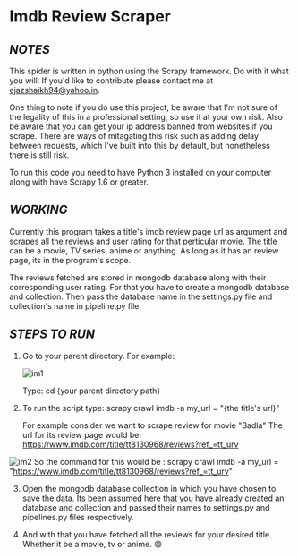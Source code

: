 # Imdb Review Scraper

## *NOTES*

This spider is written in python using the Scrapy framework. Do with it what you will. If you'd like to contribute please contact me at ejazshaikh94@yahoo.in.

One thing to note if you do use this project, be aware that I'm not sure of the legality of this in a professional setting, so use it at your own risk. Also be aware that you can get your ip address banned from websites if you scrape. There are ways of mitagating this risk such as adding delay between requests, which I've built into this by default, but nonetheless there is still risk.

To run this code you need to have Python 3 installed on your computer along with have Scrapy 1.6 or greater.

## *WORKING*

Currently this program takes a title's imdb review page url as argument and scrapes all the reviews and user rating for that perticular movie. The title can be a movie, TV series, anime or anything. As long as it has an review page, its in the program's scope.

The reviews fetched are stored in mongodb database along with their corresponding user rating. For that you have to create a mongodb database and collection. Then pass the database name in the settings.py file and collection's name in pipeline.py file.

## *STEPS TO RUN*

1. Go to your parent directory. For example:

   ![im1](https://user-images.githubusercontent.com/34889668/56755431-23415c80-67ad-11e9-8f65-d62b245a8ab5.png)

   Type: cd {your parent directory path}


2. To run the script type:
   scrapy crawl imdb -a my_url = "{the title's url}"
   
   For example consider we want to scrape review for movie "Badla"
   The url for its review page would be: https://www.imdb.com/title/tt8130968/reviews?ref_=tt_urv
   
![im2](https://user-images.githubusercontent.com/34889668/56755816-fd688780-67ad-11e9-8321-e361eddee812.png)
   So the command for this would be : 
   scrapy crawl imdb -a my_url = "https://www.imdb.com/title/tt8130968/reviews?ref_=tt_urv"
   
   
3. Open the mongodb database collection in which you have chosen to save the data. Its been assumed here that you have            already created an database and collection and passed their names to settings.py and pipelines.py files respectively.  
   
   
4. And with that you have fetched all the reviews for your desired title. Whether it be a movie, tv or anime. :smile:   
